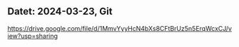 ## Datet: 2024-03-23, Git

https://drive.google.com/file/d/1MmvYyyHcN4bXs8CFtBrUz5n5ErqWcxCJ/view?usp=sharing
